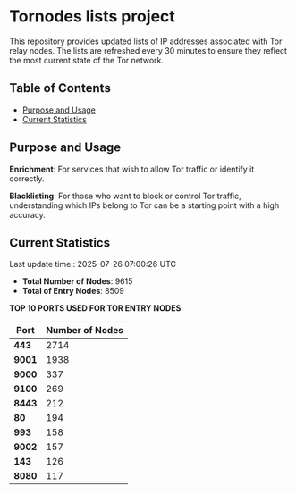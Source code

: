 # Tornodes lists project

This repository provides updated lists of IP addresses associated with Tor relay nodes. The lists are refreshed every 30 minutes to ensure they reflect the most current state of the Tor network.

## Table of Contents

- [Purpose and Usage](#purpose-and-usage)
- [Current Statistics](#current-statistics)


## Purpose and Usage

**Enrichment**: For services that wish to allow Tor traffic or identify it correctly.

**Blacklisting**: For those who want to block or control Tor traffic, understanding which IPs belong to Tor can be a starting point with a high accuracy.

## Current Statistics

Last update time : 2025-07-26 07:00:26 UTC

- **Total Number of Nodes**: 9615
- **Total of Entry Nodes**: 8509

**TOP 10 PORTS USED FOR TOR ENTRY NODES**

| **Port** | **Number of Nodes** |
|------|-----------------|
| **443**   | 2714  |
| **9001**   | 1938  |
| **9000**   | 337  |
| **9100**   | 269  |
| **8443**   | 212  |
| **80**   | 194  |
| **993**   | 158  |
| **9002**   | 157  |
| **143**   | 126  |
| **8080**   | 117  |

